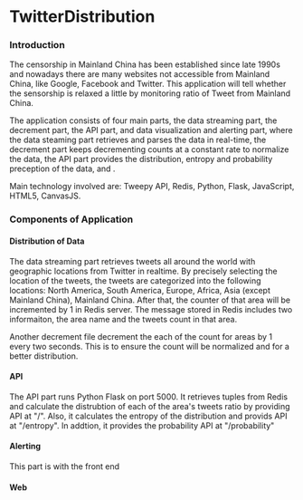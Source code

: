 # TwitterDistribution

### Introduction
The censorship in Mainland China has been established since late 1990s and nowadays there are many websites not accessible from Mainland China, like Google, Facebook and Twitter. This application will tell whether the sensorship is relaxed a little by monitoring ratio of Tweet from Mainland China.

The application consists of four main parts, the data streaming part, the decrement part, the API part, and data visualization and alerting part, where the data steaming part retrieves and parses the data in real-time, the decrement part keeps decrementing counts at a constant rate to normalize the data, the API part provides the distribution, entropy and probability preception of the data, and .

Main technology involved are: Tweepy API, Redis, Python, Flask, JavaScript, HTML5, CanvasJS.


### Components of Application
#### Distribution of Data
The data streaming part retrieves tweets all around the world with geographic locations from Twitter in realtime. By precisely selecting the location of the tweets, the tweets are categorized into the following locations: North America, South America, Europe, Africa, Asia (except Mainland China), Mainland China. After that, the counter of that area will be incremented by 1 in Redis server. The message stored in Redis includes two informaiton, the area name and the tweets count in that area.

Another decrement file decrement the each of the count for areas by 1 every two seconds. This is to ensure the count will be normalized and for a better distribution.


#### API
The API part runs Python Flask on port 5000. It retrieves tuples from Redis and calculate the distrubtion of each of the area's tweets ratio by providing API at "/". Also, it calculates the entropy of the distribution and provids API at "/entropy". In addtion, it provides the probability API at "/probability" 


#### Alerting
This part is with the front end

#### Web

